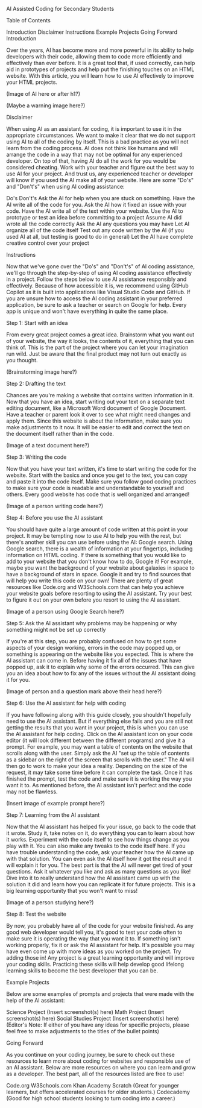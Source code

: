 AI Assisted Coding for Secondary Students

Table of Contents

Introduction
Disclaimer
Instructions
Example Projects
Going Forward
Introduction

Over the years, AI has become more and more powerful in its ability to help developers with their code, allowing them to code more efficiently and effectively than ever before. It is a great tool that, if used correctly, can help aid in prototypes of projects and help put the finishing touches on an HTML website. With this article, you will learn how to use AI effectively to improve your HTML projects.

(Image of AI here or after h1?)

(Maybe a warning image here?)

Disclaimer

When using AI as an assistant for coding, it is important to use it in the appropriate circumstances. We want to make it clear that we do not support using AI to all of the coding by itself. This is a bad practice as you will not learn from the coding process. AI does not think like humans and will arrange the code in a way that may not be optimal for any experienced developer. On top of that, having AI do all the work for you would be considered cheating. Work with your teacher and figure out the best way to use AI for your project. And trust us, any experienced teacher or developer will know if you used the AI make all of your website. Here are some "Do's" and "Don't's" when using AI coding assistance:

Do's	Don't's
Ask the AI for help when you are stuck on something.	Have the AI write all of the code for you.
Ask the AI how it fixed an issue with your code.	Have the AI write all of the text within your website.
Use the AI to prototype or test an idea before committing to a project	Assume AI did wrote all the code correctly
Ask the AI any questions you may have	Let AI organize all of the code itself
Test out any code written by the AI (if you used AI at all, but testing is good to do in general)	Let the AI have complete creative control over your project

Instructions

Now that we've gone over the "Do's" and "Don't's" of AI coding assistance, we'll go through the step-by-step of using AI coding assistance effectively in a project. Follow the steps below to use AI assistance responsibly and effectively. Because of how accessible it is, we recommend using GitHub Copilot as it is built into applications like Visual Studio Code and GitHub. If you are unsure how to access the AI coding assistant in your preferred application, be sure to ask a teacher or search on Google for help. Every app is unique and won't have everything in quite the same place.

Step 1: Start with an idea

From every great project comes a great idea. Brainstorm what you want out of your website, the way it looks, the contents of it, everything that you can think of. This is the part of the project where you can let your imagination run wild. Just be aware that the final product may not turn out exactly as you thought.

(Brainstorming image here?)

Step 2: Drafting the text

Chances are you're making a website that contains written information in it. Now that you have an idea, start writing out your text on a separate text editing document, like a Microsoft Word document of Google Document. Have a teacher or parent look it over to see what might need changes and apply them. Since this website is about the information, make sure you make adjustments to it now. It will be easier to edit and correct the text on the document itself rather than in the code.

(Image of a text document here?)

Step 3: Writing the code

Now that you have your text written, it's time to start writing the code for the website. Start with the basics and once you get to the text, you can copy and paste it into the code itself. Make sure you follow good coding practices to make sure your code is readable and understandable to yourself and others. Every good website has code that is well organized and arranged!

(Image of a person writing code here?)


Step 4: Before you use the AI assistant

You should have quite a large amount of code written at this point in your project. It may be tempting now to use AI to help you with the rest, but there's another skill you can use before using the AI: Google search. Using Google search, there is a wealth of information at your fingertips, including information on HTML coding. If there is something that you would like to add to your website that you don't know how to do, Google it! For example, maybe you want the background of your website about galaxies in space to have a background of stars in space. Google it and try to find sources that will help you write this code on your own! There are plenty of great resources like Code.org and W3Schools.com that can help you achieve your website goals before resorting to using the AI assistant. Try your best to figure it out on your own before you resort to using the AI assistant.

(Image of a person using Google Search here?)

Step 5: Ask the AI assistant why problems may be happening or why something might not be set up correctly

If you're at this step, you are probably confused on how to get some aspects of your design working, errors in the code may popped up, or something is appearing on the website like you expected. This is where the AI assistant can come in. Before having it fix all of the issues that have popped up, ask it to explain why some of the errors occurred. This can give you an idea about how to fix any of the issues without the AI assistant doing it for you.

(Image of person and a question mark above their head here?)

Step 6: Use the AI assistant for help with coding

If you have following along with this guide closely, you shouldn't hopefully need to use the AI assistant. But if everything else fails and you are still not getting the results that you want in your project, this is when you can use the AI assistant for help coding. Click on the AI assistant icon on your code editor (it will look different between the different programs) and give it a prompt. For example, you may want a table of contents on the website that scrolls along with the user. Simply ask the AI "set up the table of contents as a sidebar on the right of the screen that scrolls with the user." The AI will then go to work to make your idea a reality. Depending on the size of the request, it may take some time before it can complete the task. Once it has finished the prompt, test the code and make sure it is working the way you want it to. As mentioned before, the AI assistant isn't perfect and the code may not be flawless.

(Insert image of example prompt here?)

Step 7: Learning from the AI assistant

Now that the AI assistant has helped fix your issue, go back to the code that it wrote. Study it, take notes on it, do everything you can to learn about how it works. Experiment with the code itself to see how things change as you play with it. You can also make any tweaks to the code itself here. If you have trouble understanding the code, ask your teacher how the AI came up with that solution. You can even ask the AI itself how it got the result and it will explain it for you. The best part is that the AI will never get tired of your questions. Ask it whatever you like and ask as many questions as you like! Dive into it to really understand how the AI assistant came up with the solution it did and learn how you can replicate it for future projects. This is a big learning opportunity that you won't want to miss!

(Image of a person studying here?)


Step 8: Test the website

By now, you probably have all of the code for your website finished. As any good web developer would tell you, it's good to test your code often to make sure it is operating the way that you want it to. If something isn't working properly, fix it or ask the AI assistant for help. It's possible you may have even come up with more ideas as you worked on the project. Try adding those in! Any project is a great learning opportunity and will improve your coding skills. Practicing these skills will help develop good lifelong learning skills to become the best developer that you can be.

Example Projects

Below are some examples of prompts and projects that were made with the help of the AI assistant:

Science Project
(Insert screenshot(s) here)
Math Project
(Insert screenshot(s) here)
Social Studies Project
(Insert screenshot(s) here)
(Editor's Note: If either of you have any ideas for specific projects, please feel free to make adjustments to the titles of the bullet points)

Going Forward

As you continue on your coding journey, be sure to check out these resources to learn more about coding for websites and responsible use of an AI assistant. Below are more resources on where you can learn and grow as a developer. The best part, all of the resources listed are free to use!

Code.org
W3Schools.com
Khan Academy
Scratch (Great for younger learners, but offers accelerated courses for older students.)
Codecademy (Good for high school students looking to turn coding into a career.)


